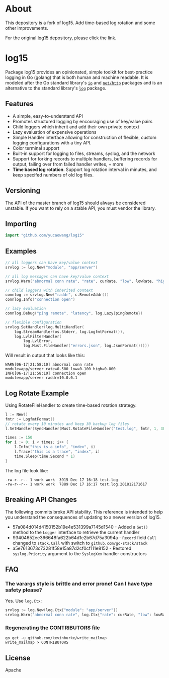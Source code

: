 # About
This depository is a fork of log15. Add time-based log rotation and some other improvements.

For the original [log15](https://github.com/inconshreveable/log15) depository, please click the link.



# log15 

Package log15 provides an opinionated, simple toolkit for best-practice logging in Go (golang) that is both human and machine readable. It is modeled after the Go standard library's [`io`](http://golang.org/pkg/io/) and [`net/http`](http://golang.org/pkg/net/http/) packages and is an alternative to the standard library's [`log`](http://golang.org/pkg/log/) package.

## Features
- A simple, easy-to-understand API
- Promotes structured logging by encouraging use of key/value pairs
- Child loggers which inherit and add their own private context
- Lazy evaluation of expensive operations
- Simple Handler interface allowing for construction of flexible, custom logging configurations with a tiny API.
- Color terminal support
- Built-in support for logging to files, streams, syslog, and the network
- Support for forking records to multiple handlers, buffering records for output, failing over from failed handler writes, + more
- **Time based log rotation**. Support log rotation interval in minutes, and keep specifed numbers of old log files.

## Versioning
The API of the master branch of log15 should always be considered unstable. If you want to rely on a stable API,
you must vendor the library.

## Importing

```go
import "github.com/yucaowang/log15"
```

## Examples

```go
// all loggers can have key/value context
srvlog := log.New("module", "app/server")

// all log messages can have key/value context
srvlog.Warn("abnormal conn rate", "rate", curRate, "low", lowRate, "high", highRate)

// child loggers with inherited context
connlog := srvlog.New("raddr", c.RemoteAddr())
connlog.Info("connection open")

// lazy evaluation
connlog.Debug("ping remote", "latency", log.Lazy{pingRemote})

// flexible configuration
srvlog.SetHandler(log.MultiHandler(
    log.StreamHandler(os.Stderr, log.LogfmtFormat()),
    log.LvlFilterHandler(
        log.LvlError,
        log.Must.FileHandler("errors.json", log.JsonFormat()))))
```

Will result in output that looks like this:

```
WARN[06-17|21:58:10] abnormal conn rate                       module=app/server rate=0.500 low=0.100 high=0.800
INFO[06-17|21:58:10] connection open                          module=app/server raddr=10.0.0.1
```

## Log Rotate Example
Using RotateFileHandler to create time-based rotation strategy.

```go
l := New()
fmtr := LogfmtFormat()
// rotate every 10 minutes and keep 30 backup log files
l.SetHandler(SyncHandler(Must.RotateFileHandler("test.log", fmtr, 1, 30)))

times := 150
for i := 0; i < times; i++ {
    l.Info("this is a info", "index", i)
    l.Trace("this is a trace", "index", i)
    time.Sleep(time.Second * 1)
}
```

The log file look like:

```
-rw-r--r-- 1 work work  3915 Dec 17 16:18 test.log
-rw-r--r-- 1 work work  7889 Dec 17 16:17 test.log.201812171617
```

## Breaking API Changes
The following commits broke API stability. This reference is intended to help you understand the consequences of updating to a newer version
of log15.

- 57a084d014d4150152b19e4e531399a7145d1540 - Added a `Get()` method to the `Logger` interface to retrieve the current handler
- 93404652ee366648fa622b64d1e2b67d75a3094a - `Record` field `Call` changed to `stack.Call` with switch to `github.com/go-stack/stack`
- a5e7613673c73281f58e15a87d2cf0cf111e8152 - Restored `syslog.Priority` argument to the `SyslogXxx` handler constructors

## FAQ

### The varargs style is brittle and error prone! Can I have type safety please?
Yes. Use `log.Ctx`:

```go
srvlog := log.New(log.Ctx{"module": "app/server"})
srvlog.Warn("abnormal conn rate", log.Ctx{"rate": curRate, "low": lowRate, "high": highRate})
```

### Regenerating the CONTRIBUTORS file

```
go get -u github.com/kevinburke/write_mailmap
write_mailmap > CONTRIBUTORS
```

## License
Apache
